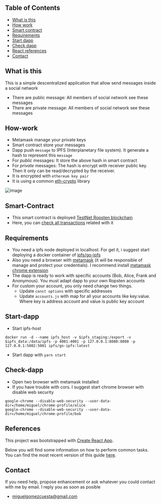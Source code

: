 
## Table of Contents
- [What is this](#what-is-this)
- [How work](#how-work)
- [Smart contract](#smart-contract)
- [Requirements](#requirements)
- [Start dapp](#start-dapp)
- [Check dapp](#check-dapp)
- [React references](#references)
- [Contact](#contact)

## What is this
This is a simple descentralized application that allow send messages inside a social network
- There are public message: All members of social network see these messages
- There are private message: All members of social network see these messages

## How-work
- Metamask manage your private keys
- Smart contract store your messages
- Dapp push `message` to IPFS (Interplanetary file system). It generate a hash to represent this `message`
- For *public* messages: It store the above hash in smart contract
- For *private* messages: The hash is encrypt with receiver public key. Then it only can be read/decrypted by the receiver. 
- It is encrypted with `ethereum key pair`
- It is using a common [eth-crypto](https://github.com/pubkey/eth-crypto#encryptwithpublickey) library

![image](src/images/social-network-dapp-png)
## Smart-Contract
- This smart contract is deployed [TestNet Ropsten blockchain](https://ropsten.etherscan.io/)
- Here, you can [check all transactions](https://ropsten.etherscan.io/address/0x79b26b495e46632f4097b7f057306fd8ae47c6f2) related with it

## Requirements
- You need a ipfs node deployed in localhost. For get it, i suggest start deploying a docker container of [ipfs/go-ipfs](https://hub.docker.com/r/ipfs/go-ipfs/) 
- Also you need a browser with [metamask](https://metamask.io/) (it will be responsible of manage and protect your credentials). I recommend install [metamask chrome extension](https://chrome.google.com/webstore/detail/metamask/nkbihfbeogaeaoehlefnkodbefgpgknn)
 - The dapp is ready to work with specific accounts (Bob, Alice, Frank and Anonymous). You must adapt dapp to your own  Ropsten accounts
 - For custom your account, you only need change two things.
   - Update `const options` with specific addresses
   - Update `accounts.js` with map for all your accounts like key:value. Where key is address account and value is public key account

## Start-dapp
 - Start ipfs-host
 ```
 docker run -d --name ipfs_host -v $ipfs_staging:/export -v $ipfs_data:/data/ipfs -p 4001:4001 -p 127.0.0.1:8080:8080 -p 127.0.0.1:5002:5001 ipfs/go-ipfs:latest
```
 - Start dapp with `yarn start`

## Check-dapp
- Open two browser with metamask installed
- If you have trouble with cors. I suggest start chrome browser with disable web security

```
google-chrome --disable-web-security --user-data-dir=/home/miguel/chrome-profile/alice
google-chrome --disable-web-security --user-data-dir=/home/miguel/chrome-profile/bob
```

## References
This project was bootstrapped with [Create React App](https://github.com/facebook/create-react-app).

Below you will find some information on how to perform common tasks.<br>
You can find the most recent version of this guide [here](https://github.com/facebook/create-react-app/blob/master/packages/react-scripts/template/README.md).

## Contact
If you need help, propose enhancement or ask whatever you could contact with me by email. I reply you as soon as posible
- miguelgomezcuesta@gmail.com